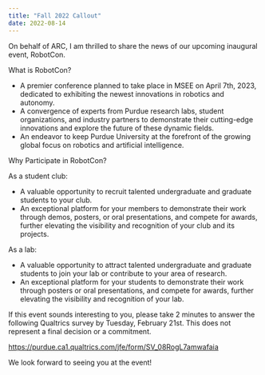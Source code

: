 ```yaml
---
title: "Fall 2022 Callout"
date: 2022-08-14
---
```


On behalf of ARC, I am thrilled to share the news of our upcoming inaugural event, RobotCon.
 
What is RobotCon?
- A premier conference planned to take place in MSEE on April 7th, 2023, dedicated to exhibiting the newest innovations in robotics and autonomy.
- A convergence of experts from Purdue research labs, student organizations, and industry partners to demonstrate their cutting-edge innovations and explore the future of these dynamic fields.
- An endeavor to keep Purdue University at the forefront of the growing global focus on robotics and artificial intelligence.
 
Why Participate in RobotCon?

As a student club:
- A valuable opportunity to recruit talented undergraduate and graduate students to your club.
- An exceptional platform for your members to demonstrate their work through demos, posters, or oral presentations, and compete for awards, further elevating the visibility and recognition of your club and its projects.

As a lab:
- A valuable opportunity to attract talented undergraduate and graduate students to join your lab or contribute to your area of research.
- An exceptional platform for your students to demonstrate their work through posters or oral presentations, and compete for awards, further elevating the visibility and recognition of your lab.
 
If this event sounds interesting to you, please take 2 minutes to answer the following Qualtrics survey by Tuesday, February 21st. This does not represent a final decision or a commitment.
 
https://purdue.ca1.qualtrics.com/jfe/form/SV_08RogL7amwafaia
 
We look forward to seeing you at the event!
